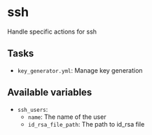 # ssh

Handle specific actions for ssh

## Tasks

* `key_generator.yml`: Manage key generation

## Available variables
* `ssh_users`:
  * `name`: The name of the user
  * `id_rsa_file_path`: The path to id_rsa file
